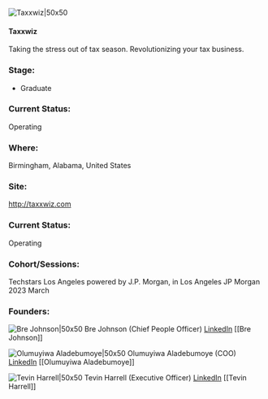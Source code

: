 

![Taxxwiz|50x50](https://media.licdn.com/dms/image/C4E0BAQFnYAHVjYaSzQ/company-logo_200_200/0/1656468445002?e=1692835200&v=beta&t=1xUUmfgTQVTqBL5fd-uZDBA36bMvbAYZO4ys4IGrPxE)

#### Taxxwiz
Taking the stress out of tax season. Revolutionizing your tax business.

### Stage: 
 - Graduate 

### Current Status: 
Operating

### Where:
Birmingham, Alabama, United States

### Site:
http://taxxwiz.com





### Current Status: 
Operating

### Cohort/Sessions: 
Techstars Los Angeles powered by J.P. Morgan, in Los Angeles JP Morgan 2023 March

### Founders: 

![Bre Johnson|50x50]() Bre Johnson (Chief People Officer) [LinkedIn](https://) [[Bre Johnson]]

![Olumuyiwa Aladebumoye|50x50]() Olumuyiwa Aladebumoye (COO) [LinkedIn](https://linkedin.com/in/olumuyiwa-aladebumoye-mba-317801b2) [[Olumuyiwa Aladebumoye]]

![Tevin Harrell|50x50]() Tevin Harrell (Executive Officer) [LinkedIn](https://linkedin.com/in/tevin-harrell-aa0b1723b) [[Tevin Harrell]]


